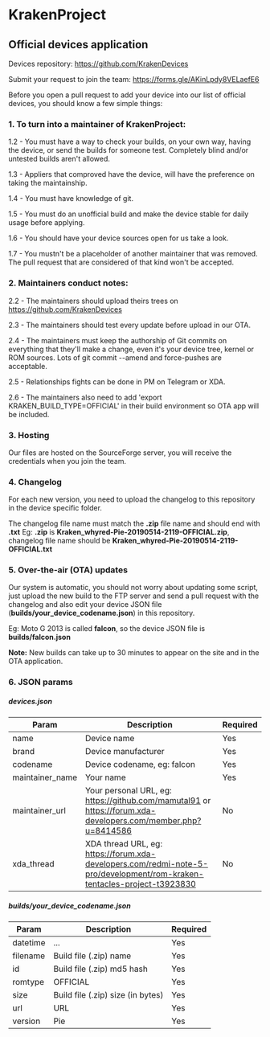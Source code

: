 # KrakenProject
## Official devices application

Devices repository: https://github.com/KrakenDevices

Submit your request to join the team: https://forms.gle/AKinLpdy8VELaefE6

Before you open a pull request to add your device into our list of official devices, you should know a few simple things:

### 1. To turn into a maintainer of KrakenProject:

1.2 - You must have a way to check your builds, on your own way, having the device, or send the builds for someone test. Completely blind and/or untested builds aren't allowed.

1.3 - Appliers that comproved have the device, will have the preference on taking the maintainship.

1.4 - You must have knowledge of git.

1.5 - You must do an unofficial build and make the device stable for daily usage before applying.

1.6 - You should have your device sources open for us take a look.

1.7 - You mustn't be a placeholder of another maintainer that was removed. The pull request that are considered of that kind won't be accepted.

### 2. Maintainers conduct notes:

2.2 - The maintainers should upload theirs trees on https://github.com/KrakenDevices

2.3 - The maintainers should test every update before upload in our OTA.

2.4 - The maintainers must keep the authorship of Git commits on everything that they'll make a change, even it's your device tree, kernel or ROM sources. Lots of git commit --amend and force-pushes are acceptable.

2.5 - Relationships fights can be done in PM on Telegram or XDA.

2.6 - The maintainers also need to add 'export KRAKEN_BUILD_TYPE=OFFICIAL' in their build environment so OTA app will be included.

### 3. Hosting

Our files are hosted on the SourceForge server, you will receive the credentials when you join the team.

### 4. Changelog
For each new version, you need to upload the changelog to this repository in the device specific folder.

The changelog file name must match the **.zip** file name and should end with **.txt**
Eg: **.zip** is **Kraken_whyred-Pie-20190514-2119-OFFICIAL.zip**, changelog file name should be **Kraken_whyred-Pie-20190514-2119-OFFICIAL.txt**

### 5. Over-the-air (OTA) updates
Our system is automatic, you should not worry about updating some script, just upload the new build to the FTP server and send a pull request with the changelog and also edit your device JSON file (**builds/your_device_codename.json**) in this repository.

Eg: Moto G 2013 is called **falcon**, so the device JSON file is **builds/falcon.json**

**Note:** New builds can take up to 30 minutes to appear on the site and in the OTA application.

### 6. JSON params

##### devices.json
| Param | Description | Required |
|--|--|--|
| name | Device name | Yes |
| brand | Device manufacturer | Yes |
| codename | Device codename, eg: falcon | Yes |
| maintainer_name | Your name | Yes |
| maintainer_url | Your personal URL, eg: https://github.com/mamutal91 or https://forum.xda-developers.com/member.php?u=8414586 | No  |
| xda_thread | XDA thread URL, eg: https://forum.xda-developers.com/redmi-note-5-pro/development/rom-kraken-tentacles-project-t3923830 | No |

##### builds/your_device_codename.json
| Param | Description | Required |
|--|--|--|
| datetime | ... | Yes |
| filename | Build file (.zip) name | Yes |
| id | Build file (.zip) md5 hash | Yes |
| romtype | OFFICIAL | Yes |
| size | Build file (.zip) size (in bytes) | Yes |
| url | URL | Yes |
| version | Pie | Yes |
